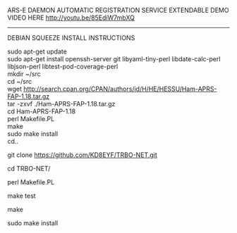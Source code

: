ARS-E DAEMON
AUTOMATIC REGISTRATION SERVICE EXTENDABLE
DEMO VIDEO HERE
http://youtu.be/85EdiW7mbXQ

___________________________________
DEBIAN SQUEEZE INSTALL INSTRUCTIONS  

sudo apt-get update  
sudo apt-get install openssh-server git libyaml-tiny-perl libdate-calc-perl libjson-perl  libtest-pod-coverage-perl  
mkdir ~/src  
cd ~/src  
wget http://search.cpan.org/CPAN/authors/id/H/HE/HESSU/Ham-APRS-FAP-1.18.tar.gz  
tar -zxvf ./Ham-APRS-FAP-1.18.tar.gz  
cd Ham-APRS-FAP-1.18  
perl Makefile.PL  
make  
sudo make install  
cd..

git clone https://github.com/KD8EYF/TRBO-NET.git

cd TRBO-NET/

perl Makefile.PL

make test

make

sudo make install


